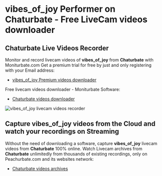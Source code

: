 # vibes_of_joy Performer on Chaturbate - Free LiveCam videos downloader

## Chaturbate Live Videos Recorder

Monitor and record livecam videos of **vibes_of_joy** from **Chaturbate** with Moniturbate.com
Get a premium trial for free by just and only registering with your Email address:
* [vibes_of_joy Premium videos downloader](https://moniturbate.com/request-demo-licence-key.html)

Free livecam videos downloader - Moniturbate Software:
* [Chaturbate videos downloader](https://moniturbate.com/moniturbate-download-software.html)

![vibes_of_joy livecam videos recorder](https://peachurnet.com/templates/moniturbate-software.png)


## Capture vibes_of_joy videos from the Cloud and watch your recordings on Streaming

Without the need of downloading a software, capture **vibes_of_joy** livecam videos from **Chaturbate** 100% online.
Watch Livecam archives from **Chaturbate** unlimitedly from thousands of existing recordings, only on Peachurbate.com and its websites network:
* [Chaturbate videos archives](https://peachurnet.com/)